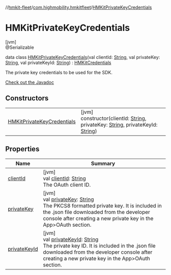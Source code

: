 //[hmkit-fleet](../../../index.md)/[com.highmobility.hmkitfleet](../index.md)/[HMKitPrivateKeyCredentials](index.md)

# HMKitPrivateKeyCredentials

[jvm]\
@Serializable

data class [HMKitPrivateKeyCredentials](index.md)(val clientId: [String](https://kotlinlang.org/api/latest/jvm/stdlib/kotlin-stdlib/kotlin/-string/index.html), val privateKey: [String](https://kotlinlang.org/api/latest/jvm/stdlib/kotlin-stdlib/kotlin/-string/index.html), val privateKeyId: [String](https://kotlinlang.org/api/latest/jvm/stdlib/kotlin-stdlib/kotlin/-string/index.html)) : [HMKitCredentials](../-h-m-kit-credentials/index.md)

The private key credentials to be used for the SDK.

[Check out the Javadoc](https://highmobility.github.io/hmkit-fleet/v2/javadoc/com/highmobility/hmkitfleet/HMKitPrivateKeyCredentials.html)

## Constructors

| | |
|---|---|
| [HMKitPrivateKeyCredentials](-h-m-kit-private-key-credentials.md) | [jvm]<br>constructor(clientId: [String](https://kotlinlang.org/api/latest/jvm/stdlib/kotlin-stdlib/kotlin/-string/index.html), privateKey: [String](https://kotlinlang.org/api/latest/jvm/stdlib/kotlin-stdlib/kotlin/-string/index.html), privateKeyId: [String](https://kotlinlang.org/api/latest/jvm/stdlib/kotlin-stdlib/kotlin/-string/index.html)) |

## Properties

| Name | Summary |
|---|---|
| [clientId](client-id.md) | [jvm]<br>val [clientId](client-id.md): [String](https://kotlinlang.org/api/latest/jvm/stdlib/kotlin-stdlib/kotlin/-string/index.html)<br>The OAuth client ID. |
| [privateKey](private-key.md) | [jvm]<br>val [privateKey](private-key.md): [String](https://kotlinlang.org/api/latest/jvm/stdlib/kotlin-stdlib/kotlin/-string/index.html)<br>The PKCS8 formatted private key. It is included in the .json file downloaded from the developer console after creating a new private key in the App>OAuth section. |
| [privateKeyId](private-key-id.md) | [jvm]<br>val [privateKeyId](private-key-id.md): [String](https://kotlinlang.org/api/latest/jvm/stdlib/kotlin-stdlib/kotlin/-string/index.html)<br>The private key ID. It is included in the .json file downloaded from the developer console after creating a new private key in the App>OAuth section. |

